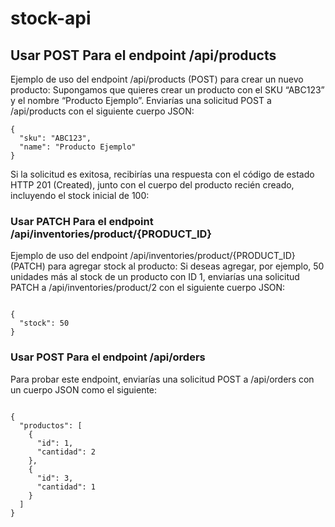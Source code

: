 # stock-api

## Usar POST Para el endpoint /api/products

Ejemplo de uso del endpoint /api/products (POST) para crear un nuevo producto: Supongamos que quieres crear un producto con el SKU “ABC123” y el nombre “Producto Ejemplo”. Enviarías una solicitud POST a /api/products con el siguiente cuerpo JSON:

```
{
  "sku": "ABC123",
  "name": "Producto Ejemplo"
}
```
Si la solicitud es exitosa, recibirías una respuesta con el código de estado HTTP 201 (Created), junto con el cuerpo del producto recién creado, incluyendo el stock inicial de 100:



### Usar PATCH Para el endpoint /api/inventories/product/{PRODUCT_ID} 

Ejemplo de uso del endpoint /api/inventories/product/{PRODUCT_ID} (PATCH) para agregar stock al producto: Si deseas agregar, por ejemplo, 50 unidades más al stock de un producto con ID 1, enviarías una solicitud PATCH a /api/inventories/product/2 con el siguiente cuerpo JSON:

```

{
  "stock": 50
}
```

### Usar POST Para el endpoint /api/orders

Para probar este endpoint, enviarías una solicitud POST a /api/orders con un cuerpo JSON como el siguiente:

```

{
  "productos": [
    {
      "id": 1,
      "cantidad": 2
    },
    {
      "id": 3,
      "cantidad": 1
    }
  ]
}
```

